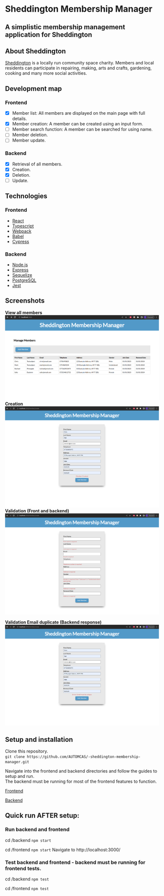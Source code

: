 # Sheddington Membership Manager

## A simplistic membership management application for Sheddington

## About Sheddington

[Sheddington](https://sheddington.org/) is a locally run community space charity. Members and local residents can participate in repairing, making, arts and crafts, gardening, cooking and many more social activities.

## Development map

### Frontend

- [x] Member list: All members are displayed on the main page with full details.
- [x] Member creation: A member can be created using an input form.
- [ ] Member search function: A member can be searched for using name.
- [ ] Member deletion.
- [ ] Member update.

### Backend

- [x] Retrieval of all members.
- [x] Creation.
- [x] Deletion.
- [ ] Update.

## Technologies

### Frontend

- [React](https://github.com/facebook/create-react-app)
- [Typescript](https://github.com/Microsoft/TypeScript)
- [Webpack](https://github.com/webpack/webpack)
- [Babel](https://github.com/babel/babel)
- [Cypress](https://github.com/cypress-io/cypress)

### Backend

- [Node.js](https://github.com/nodejs/node)
- [Express](https://github.com/expressjs/express)
- [Sequelize](https://github.com/sequelize/sequelize)
- [PostgreSQL](https://github.com/postgres/postgres)
- [Jest](https://github.com/facebook/jest)

## Screenshots

**View all members**
![Member list](https://github.com/AUTOMCAS/-sheddington-membership-manager/blob/main/misc/screenshots/view-members.png)
**Creation**
![Member creation](https://github.com/AUTOMCAS/-sheddington-membership-manager/blob/main/misc/screenshots/member-creation.png)
**Validation (Front and backend)**
![Member validation](https://github.com/AUTOMCAS/-sheddington-membership-manager/blob/main/misc/screenshots/member-validation.png)

**Validation Email duplicate (Backend response)**
![Member validation Email](https://github.com/AUTOMCAS/-sheddington-membership-manager/blob/main/misc/screenshots/member-validation-email-duplicate.png)

## Setup and installation

Clone this repository.\
`git clone https://github.com/AUTOMCAS/-sheddington-membership-manager.git`

Navigate into the frontend and backend directories and follow the guides to setup and run.\
The backend must be running for most of the frontend features to function.

[Frontend](https://github.com/AUTOMCAS/-sheddington-membership-manager/tree/main/frontend#readme)

[Backend](https://github.com/AUTOMCAS/-sheddington-membership-manager/tree/main/backend#readme)

## Quick run AFTER setup:

### Run backend and frontend

cd /backend
`npm start`

cd /frontend
`npm start`
Navigate to http://localhost:3000/

### Test backend and frontend - backend must be running for frontend tests.

cd /backend
`npm test`

cd /frontend
`npm test`
